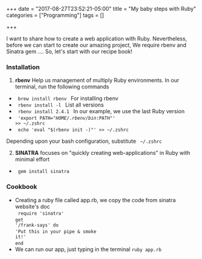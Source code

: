 +++
date = "2017-08-27T23:52:21-05:00"
title = "My baby steps with Ruby"
categories = ["Programming"]
tags = []

+++

I want to share how to create a web application with Ruby. Nevertheless, before we can start to create our amazing project, We require rbenv and Sinatra gem .... So, let's start with our recipe book!

###  Installation
1.  **rbenv** Help us management of multiply Ruby environments. In our terminal, run the following commands
  * <code> brew install rbenv </code> For installing rbenv
  * <code> rbenv install -l </code> List all versions
  * <code> rbenv install 2.4.1 </code> In our example, we use the last Ruby version
  * <code> 'export PATH="$HOME/.rbenv/bin:$PATH"' >> ~/.zshrc </code>
  * <code> echo 'eval "$(rbenv init -)"' >> ~/.zshrc </code>

Depending upon your bash configuration, substitute <code> ~/.zshrc </code>

2. **SINATRA**  focuses on "quickly creating web-applications" in Ruby with minimal effort
  * <code> gem install sinatra </code>

### Cookbook
- Creating a ruby file called app.rb,  we copy the code from sinatra website's doc <br/>
  <code> require 'sinatra' </code><br/>
  <code>get '/frank-says' do</code><br/>
      <code>'Put this in your pipe & smoke it!' </code><br/>
  <code>end </code>
- We can run our app, just typing in the terminal <code>ruby app.rb </code>

